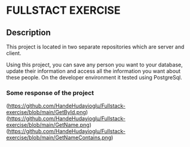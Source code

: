 # **FULLSTACT EXERCISE**

##  Description 

This project is located in two separate repositories which are server and client.

Using this project, you can save any person you want to your database, update their information and access all the information you want about these people.
On the developer environment it tested using PostgreSql.

### **Some response of the project**  </br>
 (https://github.com/HandeHudayioglu/Fullstack-exercise/blob/main/GetById.png)  <br/>
 (https://github.com/HandeHudayioglu/Fullstack-exercise/blob/main/GetName.png)  <br/>
 (https://github.com/HandeHudayioglu/Fullstack-exercise/blob/main/GetNameContains.png)



